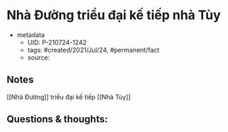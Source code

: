 # Nhà Đường triều đại kế tiếp nhà Tùy

- metadata
	- UID: P-210724-1242
	- tags: #created/2021/Jul/24, #permanent/fact 
	- source: 

## Notes
[[Nhà Đường]] triều đại kế tiếp [[Nhà Tùy]]

## Questions & thoughts:
